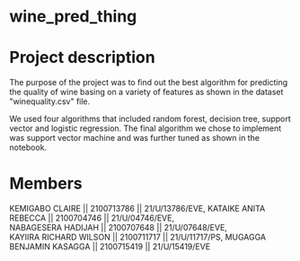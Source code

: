 # wine_pred_thing

# Project description
The purpose of the project was to find out the best algorithm for predicting the quality of wine basing on a variety of features as shown in the dataset "winequality.csv" file.

We used four algorithms that included random forest, decision tree, support vector and logistic regression. The final algorithm we chose to implement was support vector machine and was further tuned as shown in the notebook. 

# Members 
KEMIGABO CLAIRE ||	2100713786	|| 21/U/13786/EVE, 
KATAIKE ANITA REBECCA ||	2100704746 ||	21/U/04746/EVE,  
NABAGESERA HADIJAH ||	2100707648 ||	21/U/07648/EVE,  
KAYIIRA RICHARD WILSON || 	2100711717 ||	21/U/11717/PS, 
MUGAGGA BENJAMIN KASAGGA ||	2100715419 ||	21/U/15419/EVE